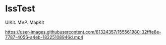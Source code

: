 # IssTest
UIKit. MVP. MapKit

https://user-images.githubusercontent.com/81324357/155561980-32fffe8e-7787-4056-a4eb-18225108946d.mp4
